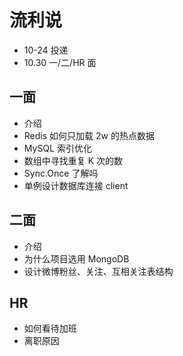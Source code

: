# 流利说

- 10-24 投递
- 10.30 一/二/HR 面

## 一面

- 介绍
- Redis 如何只加载 2w 的热点数据
- MySQL 索引优化
- 数组中寻找重复 K 次的数
- Sync.Once 了解吗
- 单例设计数据库连接 client


## 二面

- 介绍
- 为什么项目选用 MongoDB
- 设计微博粉丝、关注、互相关注表结构

## HR

- 如何看待加班
- 离职原因